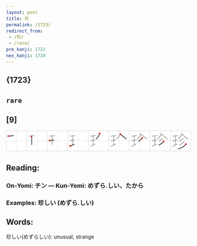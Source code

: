 ```yaml
---
layout: post
title: 珍
permalink: /1723/
redirect_from:
 - /珍/
 - /rare/
pre_kanji: 1722
nex_kanji: 1724
---
```


## {1723}

## `rare`

## [9]

<div class="stroke"><img src="../images/E78F8D.png" /></div>

## Reading:

### On-Yomi: チン &mdash; Kun-Yomi: めずら.しい、たから

### Examples: 珍しい (めずら.しい)

## Words:

珍しい(めずらしい): unusual, strange
